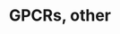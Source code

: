---
annotations:
- id: PW:0000125
  parent: signaling pathway
  type: Pathway Ontology
  value: G protein mediated signaling pathway
authors:
- MaintBot
- Mkutmon
- Eweitz
description: This pathway was created using the GPCRDB (Horn et al., 1998), http://www.gpcr.org/7tm/
  (originally at http://www.cmbi.kun.nl/7tm/). The groupings are based on the GPCR
  phylogenetic tree available from the GPCRDB and the training sets used by Karchin
  et al. (Bioinformatics, 2002, pg. 147-159). The labels indicate children and grandchildren
  of the various classes of GPCRs as described by these references.
last-edited: 2021-05-21
organisms:
- Bos taurus
redirect_from:
- /index.php/Pathway:WP990
- /instance/WP990
- /instance/WP990_rr117531
revision: r117531
schema-jsonld:
- '@context': https://schema.org/
  '@id': https://wikipathways.github.io/pathways/WP990.html
  '@type': Dataset
  creator:
    '@type': Organization
    name: WikiPathways
  description: This pathway was created using the GPCRDB (Horn et al., 1998), http://www.gpcr.org/7tm/
    (originally at http://www.cmbi.kun.nl/7tm/). The groupings are based on the GPCR
    phylogenetic tree available from the GPCRDB and the training sets used by Karchin
    et al. (Bioinformatics, 2002, pg. 147-159). The labels indicate children and grandchildren
    of the various classes of GPCRs as described by these references.
  keywords:
  - 5HTR1F
  - ACKR1
  - ADORA2A
  - ADORA3
  - ADRA1D
  - ADRB2
  - ALG6
  - CCKBR
  - CCR5
  - CELSR1
  - CELSR2
  - CELSR3
  - CHRM2
  - CHRM3
  - CNR1
  - CXCR2
  - CXCR3
  - DRD3
  - EDNRA
  - EMR2
  - EMR3
  - F2R
  - FP
  - FSHR
  - GHRHR
  - GNRHR
  - GPR116
  - GPR132
  - GPR133
  - GPR135
  - GPR143
  - GPR162
  - GPR17
  - GPR176
  - GPR18
  - GPR183
  - GPR55
  - GPR56
  - GPR61
  - GPR62
  - GPR77
  - GPR83
  - GPR84
  - GPR88
  - GPR98
  - GRM1
  - GRPR
  - HRH4
  - HSA1
  - HSA8
  - HTR2A
  - HTR7
  - LGR6
  - LPHN2
  - LPHN3
  - LTB4R2
  - MCHR2
  - NTSR1
  - OR10A1
  - OR10A2
  - OR10A5
  - OR1E1
  - OR1F1
  - OR1G1
  - OR1N1
  - OR2A4
  - OR2A5
  - OR2B6
  - OR2F1
  - OR2H1
  - OR2M4
  - OR3A1
  - OR6C2
  - OR7E24
  - OR8G1
  - P2RY11
  - P2RY13
  - PROKR2
  - Q9UEB1
  - RXFP1
  - RXFP3
  - S1PR1
  - SMO
  - SSTR2
  - TAAR2
  - TAAR5
  - UTS2R
  - VN1R1
  license: CC0
  name: GPCRs, other
seo: CreativeWork
title: GPCRs, other
wpid: WP990
---